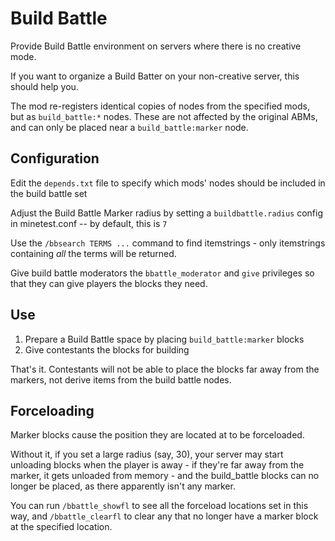 # Build Battle

Provide Build Battle environment on servers where there is no creative mode.

If you want to organize a  Build Batter on your non-creative server, this should help you.

The mod re-registers identical copies of nodes from the specified mods, but as `build_battle:*` nodes. These are not affected by the original ABMs, and can only be placed near a `build_battle:marker` node.

## Configuration

Edit the `depends.txt` file to specify which mods' nodes should be included in the build battle set

Adjust the Build Battle Marker radius by setting a `buildbattle.radius` config in minetest.conf -- by default, this is `7`

Use the `/bbsearch TERMS ...` command to find itemstrings - only itemstrings containing *all* the terms will be returned.

Give build battle moderators the `bbattle_moderator` and `give` privileges so that they can give players the blocks they need.

## Use

1. Prepare a Build Battle space by placing `build_battle:marker` blocks
2. Give contestants the blocks for building

That's it. Contestants will not be able to place the blocks far away from the markers, not derive items from the build battle nodes.

## Forceloading

Marker blocks cause the position they are located at to be forceloaded.

Without it, if you set a large radius (say, 30), your server may start unloading blocks when the player is away - if they're far away from the marker, it gets unloaded from memory - and the build_battle blocks can no longer be placed, as there apparently isn't any marker.

You can run `/bbattle_showfl` to see all the forceload locations set in this way, and `/bbattle_clearfl` to clear any that no longer have a marker block at the specified location.

